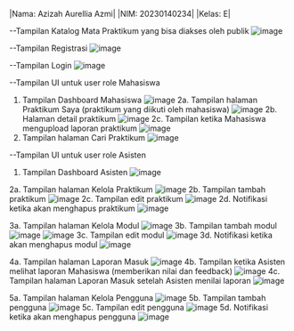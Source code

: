 |Nama: Azizah Aurellia Azmi|
|NIM: 20230140234|
|Kelas: E|

--Tampilan Katalog Mata Praktikum yang bisa diakses oleh publik
![image](https://github.com/user-attachments/assets/8e2c6da2-d052-4082-989e-0206d1b2bffb)

--Tampilan Registrasi
![image](https://github.com/user-attachments/assets/0f41e6c7-de09-4a22-8822-70d18857310f)

--Tampilan Login
![image](https://github.com/user-attachments/assets/4d93540d-8a8d-4c12-818a-89afffd4bb25)

--Tampilan UI untuk user role Mahasiswa
1. Tampilan Dashboard Mahasiswa
![image](https://github.com/user-attachments/assets/829535af-3efe-45d0-9cac-e78831158c28)
2a. Tampilan halaman Praktikum Saya (praktikum yang diikuti oleh mahasiswa)
![image](https://github.com/user-attachments/assets/397c1559-d13f-4475-a92a-f0bcede16553)
2b. Halaman detail praktikum
![image](https://github.com/user-attachments/assets/0051bf64-a67f-4934-a675-3289b4db61f6)
2c. Tampilan ketika Mahasiswa mengupload laporan praktikum
![image](https://github.com/user-attachments/assets/8c513ab3-bbd9-4826-8744-f08860212079)
3. Tampilan halaman Cari Praktikum
![image](https://github.com/user-attachments/assets/077dfb95-792c-4472-9337-45f5ca4dd309)

--Tampilan UI untuk user role Asisten
1. Tampilan Dashboard Asisten
![image](https://github.com/user-attachments/assets/bea168dd-d555-4995-b4c2-373d148735cd)

2a. Tampilan halaman Kelola Praktikum
![image](https://github.com/user-attachments/assets/9e1a0508-f139-462f-9d70-2974042d0999)
2b. Tampilan tambah praktikum
![image](https://github.com/user-attachments/assets/a9938025-dba8-4ae6-babf-3b8cfe1335ad)
2c. Tampilan edit praktikum
![image](https://github.com/user-attachments/assets/9c9fe958-57bb-4810-a947-0b1dd7035a32)
2d. Notifikasi ketika akan menghapus praktikum
![image](https://github.com/user-attachments/assets/6325f0af-ebb2-4e16-a8e8-4390afaa541e)

3a. Tampilan halaman Kelola Modul
![image](https://github.com/user-attachments/assets/ccad1e9a-829c-407e-b0ce-0062857a88ff)
3b. Tampilan tambah modul
![image](https://github.com/user-attachments/assets/5c07aa6b-7f66-45b0-9cf7-10f02fc0c0c7)
![image](https://github.com/user-attachments/assets/e2da5dcf-a133-45e2-8f0d-5b88c44b16f6)
3c. Tampilan edit modul
![image](https://github.com/user-attachments/assets/92d99f36-7dc3-4c54-9113-c77700733ac9)
3d. Notifikasi ketika akan menghapus modul
![image](https://github.com/user-attachments/assets/dd614d55-a6bb-455b-a315-c26dcaca80af)

4a. Tampilan halaman Laporan Masuk
![image](https://github.com/user-attachments/assets/0a8ca725-abcc-485a-8550-44485ddd8f4c)
4b. Tampilan ketika Asisten melihat laporan Mahasiswa (memberikan nilai dan feedback)
![image](https://github.com/user-attachments/assets/f298425e-72f2-473b-9d09-1430945a9406)
4c. Tampilan halaman Laporan Masuk setelah Asisten menilai laporan
![image](https://github.com/user-attachments/assets/f9b93441-3314-491c-aa42-9b3ab4bdd28b)

5a. Tampilan halaman Kelola Pengguna
![image](https://github.com/user-attachments/assets/86789844-4a05-42cf-9c69-f2ee9b701a5a)
5b. Tampilan tambah pengguna
![image](https://github.com/user-attachments/assets/f119d3d6-e9db-4d16-931d-3ab19befe953)
5c. Tampilan edit pengguna
![image](https://github.com/user-attachments/assets/4028c279-7058-4ab3-a8dc-edcadf2c219f)
5d. Notifikasi ketika akan menghapus pengguna
![image](https://github.com/user-attachments/assets/30fb93d7-90f0-41d4-967c-c379405be414)



